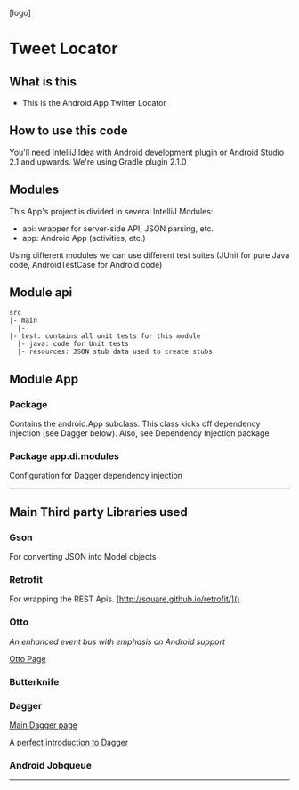 [logo] 
# Tweet Locator

## What is this

- This is the Android App Twitter Locator

## How to use this code

You'll need IntelliJ Idea with Android development plugin or Android Studio 2.1 and upwards.
We're using Gradle plugin 2.1.0

## Modules

This App's project is divided in several IntelliJ Modules:

- api: wrapper for server-side API, JSON parsing, etc.
- app: Android App (activities, etc.)

Using different modules we can use different test suites (JUnit for pure Java code, AndroidTestCase for Android code)

## Module api

```
src
|- main
  |-
|- test: contains all unit tests for this module
  |- java: code for Unit tests
  |- resources: JSON stub data used to create stubs
```

## Module App

### Package

Contains the android.App subclass. This class kicks off dependency injection (see Dagger below). Also, see Dependency Injection package

### Package app.di.modules

Configuration for Dagger dependency injection

---


## Main Third party Libraries used

### Gson

For converting JSON into Model objects

### Retrofit

For wrapping the REST Apis.
[http://square.github.io/retrofit/]()

### Otto

_An enhanced event bus with emphasis on Android support_

[Otto Page](http://square.github.io/otto/)

### Butterknife

### Dagger

[Main Dagger page](http://square.github.io/dagger/)

A [perfect introduction to Dagger](http://antonioleiva.com/dagger-android-part-2/)

### Android Jobqueue

---

